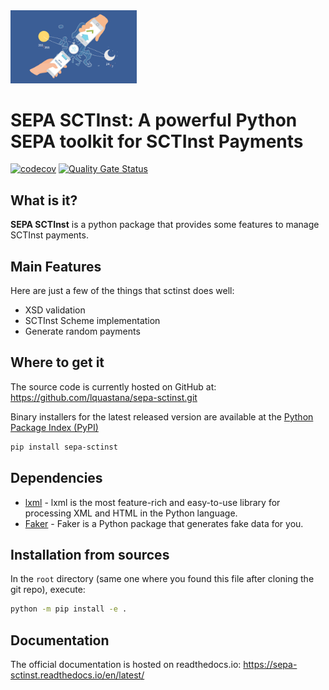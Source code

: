 <div align="left">
  <img style="width: 40%" src="./SCTInst.jpg">
</div>

# SEPA SCTInst: A powerful Python SEPA toolkit for SCTInst Payments
[![codecov](https://codecov.io/gh/lquastana/sepa-sctinst/branch/main/graph/badge.svg?token=15NMHC642N)](https://codecov.io/gh/lquastana/sepa-sctinst)
[![Quality Gate Status](https://sonarcloud.io/api/project_badges/measure?project=lquastana_sepa-sctinst&metric=alert_status)](https://sonarcloud.io/dashboard?id=lquastana_sepa-sctinst)

## What is it?

**SEPA SCTInst** is a python package that provides some features to manage SCTInst payments.

## Main Features

Here are just a few of the things that sctinst does well:
- XSD validation
- SCTInst Scheme implementation
- Generate random payments

## Where to get it

The source code is currently hosted on GitHub at:
https://github.com/lquastana/sepa-sctinst.git

Binary installers for the latest released version are available at the [Python
Package Index (PyPI)](https://pypi.org/project/sepa-sctinst)

```sh
pip install sepa-sctinst
```

## Dependencies

- [lxml](https://lxml.de/) - lxml is the most feature-rich and easy-to-use library for processing XML and HTML in the Python language.
- [Faker](https://faker.readthedocs.io/en/master/) - Faker is a Python package that generates fake data for you.

## Installation from sources

In the `root` directory (same one where you found this file after
cloning the git repo), execute:

```sh
python -m pip install -e .
```

## Documentation

The official documentation is hosted on readthedocs.io: https://sepa-sctinst.readthedocs.io/en/latest/


<!-- 
pytest --cov=sepa_sctinst
pdoc --html --output-dir ./doc ./sepa_sctinst/ --force

-->
